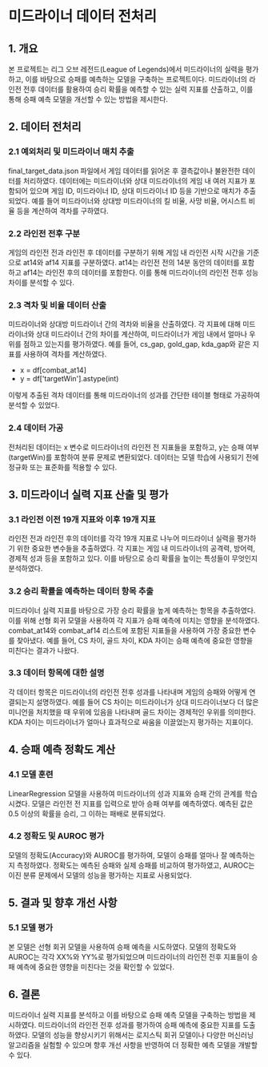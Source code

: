 # 미드라이너 데이터 전처리

## 1. 개요
본 프로젝트는 리그 오브 레전드(League of Legends)에서 미드라이너의 실력을 평가하고, 이를 바탕으로 승패를 예측하는 모델을 구축하는 프로젝트이다. 미드라이너의 라인전 전후 데이터를 활용하여 승리 확률을 예측할 수 있는 실력 지표를 산출하고, 이를 통해 승패 예측 모델을 개선할 수 있는 방법을 제시한다.

## 2. 데이터 전처리
### 2.1 예외처리 및 미드라이너 매치 추출
final_target_data.json 파일에서 게임 데이터를 읽어온 후 결측값이나 불완전한 데이터를 처리하였다. 데이터에는 미드라이너와 상대 미드라이너의 게임 내 여러 지표가 포함되어 있으며 게임 ID, 미드라이너 ID, 상대 미드라이너 ID 등을 기반으로 매치가 추출되었다. 예를 들어 미드라이너와 상대방 미드라이너의 킬 비율, 사망 비율, 어시스트 비율 등을 계산하여 격차를 구하였다.

### 2.2 라인전 전후 구분
게임의 라인전 전과 라인전 후 데이터를 구분하기 위해 게임 내 라인전 시작 시간을 기준으로 at14와 af14 지표를 구분하였다. at14는 라인전 전의 14분 동안의 데이터를 포함하고 af14는 라인전 후의 데이터를 포함한다. 이를 통해 미드라이너의 라인전 전후 성능 차이를 분석할 수 있다.

### 2.3 격차 및 비율 데이터 산출
미드라이너와 상대방 미드라이너 간의 격차와 비율을 산출하였다. 각 지표에 대해 미드라이너와 상대 미드라이너 간의 차이를 계산하여, 미드라이너가 게임 내에서 얼마나 우위를 점하고 있는지를 평가하였다. 예를 들어, cs_gap, gold_gap, kda_gap와 같은 지표를 사용하여 격차를 계산하였다.

- x = df[combat_at14]
- y = df['targetWin'].astype(int)

이렇게 추출된 격차 데이터를 통해 미드라이너의 성과를 간단한 테이블 형태로 가공하여 분석할 수 있었다.

### 2.4 데이터 가공
전처리된 데이터는 x 변수로 미드라이너의 라인전 전 지표들을 포함하고, y는 승패 여부(targetWin)를 포함하여 분류 문제로 변환되었다. 데이터는 모델 학습에 사용되기 전에 정규화 또는 표준화를 적용할 수 있다.

## 3. 미드라이너 실력 지표 산출 및 평가
### 3.1 라인전 이전 19개 지표와 이후 19개 지표
라인전 전과 라인전 후의 데이터를 각각 19개 지표로 나누어 미드라이너 실력을 평가하기 위한 중요한 변수들을 추출하였다. 각 지표는 게임 내 미드라이너의 공격력, 방어력, 경제적 성과 등을 포함하고 있다. 이를 바탕으로 승리 확률을 높이는 특성들이 무엇인지 분석하였다.

### 3.2 승리 확률을 예측하는 데이터 항목 추출
미드라이너 실력 지표를 바탕으로 가장 승리 확률을 높게 예측하는 항목을 추출하였다. 이를 위해 선형 회귀 모델을 사용하여 각 지표가 승패 예측에 미치는 영향을 분석하였다. combat_at14와 combat_af14 리스트에 포함된 지표들을 사용하여 가장 중요한 변수를 찾아냈다. 예를 들어, CS 차이, 골드 차이, KDA 차이는 승패 예측에 중요한 영향을 미친다는 결과가 나왔다.

### 3.3 데이터 항목에 대한 설명
각 데이터 항목은 미드라이너의 라인전 전후 성과를 나타내며 게임의 승패와 어떻게 연결되는지 설명하였다. 예를 들어 CS 차이는 미드라이너가 상대 미드라이너보다 더 많은 미니언을 처치했을 때 우위에 있음을 나타내며 골드 차이는 경제적인 우위를 의미한다. KDA 차이는 미드라이너가 얼마나 효과적으로 싸움을 이끌었는지 평가하는 지표이다.

## 4. 승패 예측 정확도 계산
### 4.1 모델 훈련
LinearRegression 모델을 사용하여 미드라이너의 성과 지표와 승패 간의 관계를 학습시켰다. 모델은 라인전 전 지표를 입력으로 받아 승패 여부를 예측하였다. 예측된 값은 0.5 이상의 확률을 승리, 그 이하는 패배로 분류되었다.

### 4.2 정확도 및 AUROC 평가
모델의 정확도(Accuracy)와 AUROC를 평가하여, 모델이 승패를 얼마나 잘 예측하는지 측정하였다. 정확도는 예측된 승패와 실제 승패를 비교하여 평가하였고, AUROC는 이진 분류 문제에서 모델의 성능을 평가하는 지표로 사용되었다.

## 5. 결과 및 향후 개선 사항
### 5.1 모델 평가
본 모델은 선형 회귀 모델을 사용하여 승패 예측을 시도하였다. 모델의 정확도와 AUROC는 각각 XX%와 YY%로 평가되었으며 미드라이너의 라인전 전후 지표들이 승패 예측에 중요한 영향을 미친다는 것을 확인할 수 있었다.

## 6. 결론
미드라이너 실력 지표를 분석하고 이를 바탕으로 승패 예측 모델을 구축하는 방법을 제시하였다. 미드라이너의 라인전 전후 성과를 평가하여 승패 예측에 중요한 지표를 도출하였다. 모델의 성능을 향상시키기 위해서는 로지스틱 회귀 모델이나 다양한 머신러닝 알고리즘을 실험할 수 있으며 향후 개선 사항을 반영하여 더 정확한 예측 모델을 개발할 수 있다.
